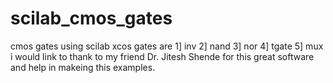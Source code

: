 # scilab_cmos_gates
cmos gates using scilab xcos
gates are 
1] inv
2] nand
3] nor
4] tgate
5] mux 
i would link to thank to my friend Dr. Jitesh Shende for this great software and help in makeing this examples.

